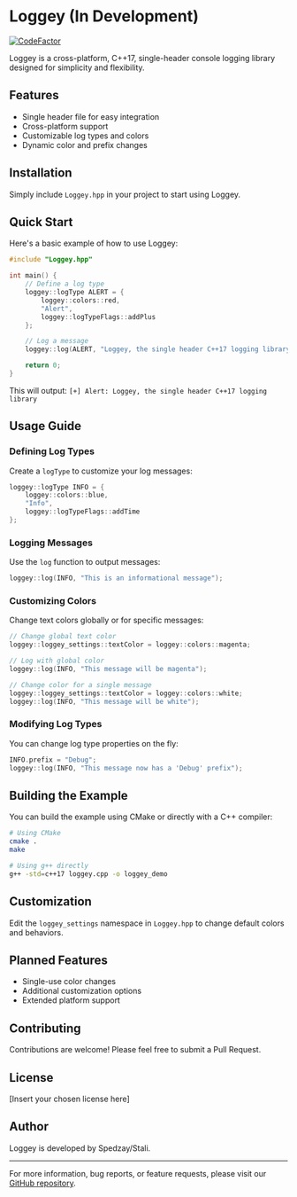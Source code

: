 # Loggey (In Development)

[![CodeFactor](https://www.codefactor.io/repository/github/spedzay/loggey/badge)](https://www.codefactor.io/repository/github/spedzay/loggey)

Loggey is a cross-platform, C++17, single-header console logging library designed for simplicity and flexibility.

## Features

- Single header file for easy integration
- Cross-platform support
- Customizable log types and colors
- Dynamic color and prefix changes

## Installation

Simply include `Loggey.hpp` in your project to start using Loggey.

## Quick Start

Here's a basic example of how to use Loggey:

```cpp
#include "Loggey.hpp"

int main() {
    // Define a log type
    loggey::logType ALERT = {
        loggey::colors::red,
        "Alert",
        loggey::logTypeFlags::addPlus
    };

    // Log a message
    loggey::log(ALERT, "Loggey, the single header C++17 logging library");

    return 0;
}
```

This will output: `[+] Alert: Loggey, the single header C++17 logging library`

## Usage Guide

### Defining Log Types

Create a `logType` to customize your log messages:

```cpp
loggey::logType INFO = {
    loggey::colors::blue,
    "Info",
    loggey::logTypeFlags::addTime
};
```

### Logging Messages

Use the `log` function to output messages:

```cpp
loggey::log(INFO, "This is an informational message");
```

### Customizing Colors

Change text colors globally or for specific messages:

```cpp
// Change global text color
loggey::loggey_settings::textColor = loggey::colors::magenta;

// Log with global color
loggey::log(INFO, "This message will be magenta");

// Change color for a single message
loggey::loggey_settings::textColor = loggey::colors::white;
loggey::log(INFO, "This message will be white");
```

### Modifying Log Types

You can change log type properties on the fly:

```cpp
INFO.prefix = "Debug";
loggey::log(INFO, "This message now has a 'Debug' prefix");
```

## Building the Example

You can build the example using CMake or directly with a C++ compiler:

```bash
# Using CMake
cmake .
make

# Using g++ directly
g++ -std=c++17 loggey.cpp -o loggey_demo
```

## Customization

Edit the `loggey_settings` namespace in `Loggey.hpp` to change default colors and behaviors.

## Planned Features

- Single-use color changes
- Additional customization options
- Extended platform support

## Contributing

Contributions are welcome! Please feel free to submit a Pull Request.

## License

[Insert your chosen license here]

## Author

Loggey is developed by Spedzay/Stali.

---

For more information, bug reports, or feature requests, please visit our [GitHub repository](https://github.com/spedzay/loggey).